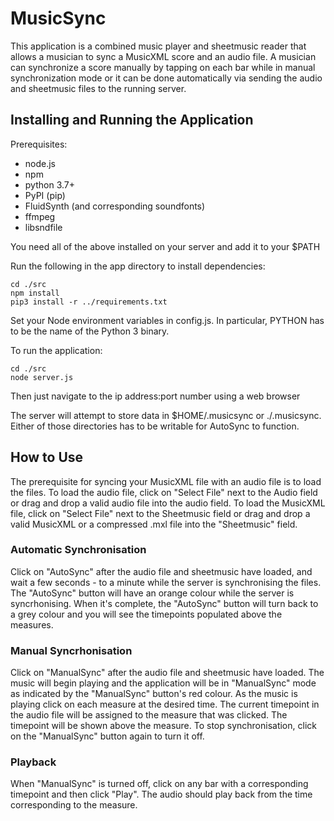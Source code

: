 # MusicSync
This application is a combined music player and sheetmusic reader that allows a musician to sync a MusicXML score and an audio file. A musician can synchronize a score manually by tapping on each bar while in manual synchronization mode or it can be done automatically via sending the audio and sheetmusic files to the running server.

## Installing and Running the Application
Prerequisites:
- node.js
- npm
- python 3.7+
- PyPI (pip)
- FluidSynth (and corresponding soundfonts)
- ffmpeg
- libsndfile

You need all of the above installed on your server and add it to your $PATH

Run the following in the app directory to install dependencies:
```
cd ./src
npm install
pip3 install -r ../requirements.txt
```

Set your Node environment variables in config.js. In particular, PYTHON has to be the name of the Python 3 binary.

To run the application:
```
cd ./src
node server.js
```
Then just navigate to the ip address:port number using a web browser

The server will attempt to store data in $HOME/.musicsync or ./.musicsync. Either of those directories has to be writable for AutoSync to function.

## How to Use
The prerequisite for syncing your MusicXML file with an audio file is to load the files. 
To load the audio file, click on "Select File" next to the Audio field or drag and drop a valid audio file into the audio field.
To load the MusicXML file, click on "Select File" next to the Sheetmusic field or drag and drop a valid MusicXML or a compressed .mxl file into the "Sheetmusic" field.

### Automatic Synchronisation
Click on "AutoSync" after the audio file and sheetmusic have loaded, and wait a few seconds - to a minute while the server is synchronising the files. The "AutoSync" button will have an orange colour while the server is syncrhonising. When it's complete, the "AutoSync" button will turn back to a grey colour and you will see the timepoints populated above the measures.

### Manual Syncrhonisation
Click on "ManualSync" after the audio file and sheetmusic have loaded. The music will begin playing and the application will be in "ManualSync" mode as indicated by the "ManualSync" button's red colour. As the music is playing click on each measure at the desired time. The current timepoint in the audio file will be assigned to the measure that was clicked. The timepoint will be shown above the measure. To stop synchronisation, click on the "ManualSync" button again to turn it off.

### Playback
When "ManualSync" is turned off, click on any bar with a corresponding timepoint and then click "Play". The audio should play back from the time corresponding to the measure.
